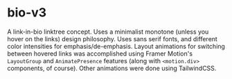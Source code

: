# bio-v3

A link-in-bio linktree concept. Uses a minimalist monotone (unless you hover on the links) design philosophy. Uses sans serif fonts, and different color intensities for emphasis/de-emphasis. Layout animations for switching between hovered links was accomplished using Framer Motion's `LayoutGroup` and `AnimatePresence` features (along with `<motion.div>` components, of course). Other animations were done using TailwindCSS.

